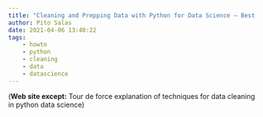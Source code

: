 ```yaml
---
title: "Cleaning and Prepping Data with Python for Data Science — Best Practices and Helpful Packages"
author: Pito Salas
date: 2021-04-06 13:40:22
tags:
    - howto
    - python
    - cleaning
    - data
    - datascience
---
```



(**Web site except:** Tour de force explanation of techniques for data cleaning in python data science) 
